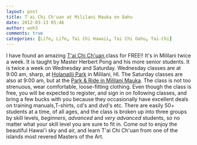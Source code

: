 ```yaml
---
layout: post
title: T'ai Chi Ch'uan at Mililani Mauka on Oahu
date: 2012-03-13 05:46
author: woh3
comments: true
categories: [Life, Life, Tai Chi Hawaii, Tai Chi Oahu, Tai-Chi]
---
```

I have found an amazing <a href="http://en.wikipedia.org/wiki/T'ai_chi_ch'uan">T'ai Chi Ch'uan </a>class for FREE!! It's in Mililani twice a week. It is taught by Master Herbert Pong and his more senior students. It is twice a week on Wednesday and Saturday. Wednesday classes are at 9:00 am, sharp, at 
<a href="http://maps.google.com/maps?q=Holanailii+Park,+Mililani,+HI+96789&amp;hl=en&amp;ll=21.438459,-158.023717&amp;spn=0.005023,0.006899&amp;sll=21.451331,-158.015281&amp;sspn=0.080364,0.110378&amp;oq=h&amp;hq=Holanailii+Park,+Mililani,+HI+96789&amp;t=h&amp;z=17&amp;iwloc=A">Holanailii Park</a> in Mililani, HI. The Saturday classes are also at 9:00 am, but at the <a href="http://maps.google.com/maps?q=Mililani+Mauka+Park+and+Ride,+Ukuwai+Street,+HI+96789&amp;hl=en&amp;ll=21.468386,-158.003097&amp;spn=0.005022,0.006899&amp;sll=21.438459,-158.023717&amp;sspn=0.005023,0.006899&amp;oq=park+&amp;hq=Mililani+Mauka+Park+and+Ride,+Ukuwai+Street,+HI+96789&amp;t=h&amp;z=17&amp;iwloc=A">Park &amp; Ride in Mililani Mauka</a>. The class is not too strenuous, wear comfortable, loose-fitting clothing. Even though the class is free, you will be expected to register, and sign in on following classes, and bring a few bucks with you because they occasionally have excellent deals on training manuals,T-shirts, cd's and dvd's etc. There are easily 50+ students at a time, of all ages, and the class is broken up into three groups by skill levels, <em>beginners</em>, <em>advanced</em> and <em>very advanced</em> students, so no matter what your skill level you are sure to fit in. Come out to enjoy the beautiful Hawai'i sky and air, and learn  T'ai Chi Ch'uan from one of the islands most revered Masters of the Art.
